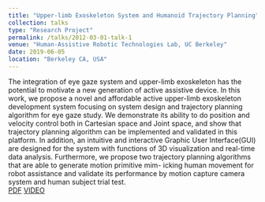 ```yaml
---
title: "Upper-limb Exoskeleton System and Humanoid Trajectory Planning"
collection: talks
type: "Research Project"
permalink: /talks/2012-03-01-talk-1
venue: "Human-Assistive Robotic Technologies Lab, UC Berkeley"
date: 2019-06-05
location: "Berkeley CA, USA"
---
```


The integration of eye gaze system and upper-limb exoskeleton has the potential to motivate a new generation of active assistive device. In this work, we propose a novel and affordable active upper-limb exoskeleton development system focusing on system design and trajectory planning algorithm for eye gaze study. We demonstrate its ability to do position and velocity control both in Cartesian space and Joint space, and show that trajectory planning algorithm can be implemented and validated in this platform. In addition, an intuitive and interactive Graphic User Interface(GUI) are designed for the system with functions of 3D visualization and real-time data analysis. Furthermore, we propose two trajectory planning algorithms that are able to generate motion primitive mim- icking human movement for robot assistance and validate its performance by motion capture camera system and human subject trial test.<br/>
[PDF](http://YefanZhou.github.io/files/Wearable_Upper-limb_Exoskeleton_and_Humanoid_Trajectory_Planning_for_Gaze-based_Assistance.pdf) [VIDEO](https://www.youtube.com/playlist?list=PLajY2aZtYY8ZRAfIjxUOhhP3xcc9IKaFE)


